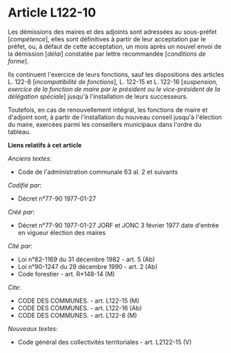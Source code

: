 # Article L122-10

Les démissions des maires et des adjoints sont adressées au sous-préfet [*compétence*], elles sont définitives à partir de
leur acceptation par le préfet, ou, à défaut de cette acceptation, un mois après un nouvel envoi de la démission [*délai*]
constatée par lettre recommandée [*conditions de forme*]. 

Ils continuent l'exercice de leurs fonctions, sauf les dispositions des articles L. 122-8 [*incompatibilité de fonctions*],
L. 122-15 et L. 122-16 [*suspension, exercice de la fonction de maire par le président ou le vice-président de la délégation
spéciale*] jusqu'à l'installation de leurs successeurs. 

Toutefois, en cas de renouvellement intégral, les fonctions de maire et d'adjoint sont, à partir de l'installation du nouveau
conseil jusqu'à l'élection du maire, exercées parmi les conseillers municipaux dans l'ordre du tableau.

**Liens relatifs à cet article**

_Anciens textes_:

  - Code de l'administration communale 63 al. 2 et suivants

_Codifié par_:

  - Décret n°77-90 1977-01-27

_Créé par_:

  - Décret n°77-90 1977-01-27 JORF et JONC 3 février 1977 date d'entrée en vigueur élection des maires

_Cité par_:

  - Loi n°82-1169 du 31 décembre 1982 - art. 5 (Ab)
  - Loi n°90-1247 du 29 décembre 1990 - art. 2 (Ab)
  - Code forestier - art. R*148-14 (M)

_Cite_:

  - CODE DES COMMUNES. - art. L122-15 (M)
  - CODE DES COMMUNES. - art. L122-16 (Ab)
  - CODE DES COMMUNES. - art. L122-8 (M)

_Nouveaux textes_:

  - Code général des collectivités territoriales - art. L2122-15 (V)
